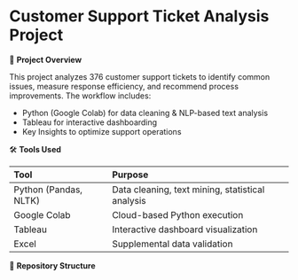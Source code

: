 # Customer Support Ticket Analysis Project

📌 **Project Overview**

This project analyzes 376 customer support tickets to identify common issues, measure response efficiency, and recommend process improvements. The workflow includes:

* Python (Google Colab) for data cleaning & NLP-based text analysis
* Tableau for interactive dashboarding
* Key Insights to optimize support operations

🛠️ **Tools Used**

| Tool                 | Purpose                                       |
| :------------------- | :-------------------------------------------- |
| Python (Pandas, NLTK)| Data cleaning, text mining, statistical analysis |
| Google Colab         | Cloud-based Python execution                  |
| Tableau              | Interactive dashboard visualization           |
| Excel                | Supplemental data validation                |

📂 **Repository Structure**

